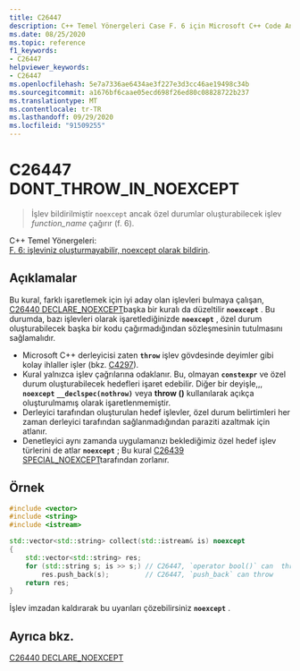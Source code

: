 ```yaml
---
title: C26447
description: C++ Temel Yönergeleri Case F. 6 için Microsoft C++ Code Analysis Warning C26447.
ms.date: 08/25/2020
ms.topic: reference
f1_keywords:
- C26447
helpviewer_keywords:
- C26447
ms.openlocfilehash: 5e7a7336ae6434ae3f227e3d3cc46ae19498c34b
ms.sourcegitcommit: a1676bf6caae05ecd698f26ed80c08828722b237
ms.translationtype: MT
ms.contentlocale: tr-TR
ms.lasthandoff: 09/29/2020
ms.locfileid: "91509255"
---
```

# <a name="c26447-dont_throw_in_noexcept"></a>C26447 DONT_THROW_IN_NOEXCEPT

> İşlev bildirilmiştir `noexcept` ancak özel durumlar oluşturabilecek işlev *function_name* çağırır (f. 6).

C++ Temel Yönergeleri: \
[F. 6: işleviniz oluşturmayabilir, noexcept olarak bildirin](https://github.com/isocpp/CppCoreGuidelines/blob/master/CppCoreGuidelines.md#f6-if-your-function-may-not-throw-declare-it-noexcept).

## <a name="remarks"></a>Açıklamalar

Bu kural, farklı işaretlemek için iyi aday olan işlevleri bulmaya çalışan, [C26440 DECLARE_NOEXCEPT](c26440.md)başka bir kuralı da düzeltilir **`noexcept`** . Bu durumda, bazı işlevleri olarak işaretlediğinizde **`noexcept`** , özel durum oluşturabilecek başka bir kodu çağırmadığından sözleşmesinin tutulmasını sağlamalıdır.

- Microsoft C++ derleyicisi zaten **`throw`** işlev gövdesinde deyimler gibi kolay ihlaller işler (bkz. [C4297](../error-messages/compiler-warnings/compiler-warning-level-1-c4297.md)).
- Kural yalnızca işlev çağrılarına odaklanır. Bu, olmayan **`constexpr`** ve özel durum oluşturabilecek hedefleri işaret edebilir. Diğer bir deyişle,,, **`noexcept`** **`__declspec(nothrow)`** veya **throw ()** kullanılarak açıkça oluşturulmamış olarak işaretlenmemiştir.
- Derleyici tarafından oluşturulan hedef işlevler, özel durum belirtimleri her zaman derleyici tarafından sağlanmadığından paraziti azaltmak için atlanır.
- Denetleyici aynı zamanda uygulamanızı beklediğimiz özel hedef işlev türlerini de atlar **`noexcept`** ; Bu kural [C26439 SPECIAL_NOEXCEPT](c26439.md)tarafından zorlanır.

## <a name="example"></a>Örnek

```cpp
#include <vector>
#include <string>
#include <istream>

std::vector<std::string> collect(std::istream& is) noexcept
{
    std::vector<std::string> res;
    for (std::string s; is >> s;) // C26447, `operator bool()` can  throw, std::string's allocator can throw
        res.push_back(s);         // C26447, `push_back` can throw
    return res;
}
```

İşlev imzadan kaldırarak bu uyarıları çözebilirsiniz **`noexcept`** .

## <a name="see-also"></a>Ayrıca bkz.

[C26440 DECLARE_NOEXCEPT](c26440.md)
